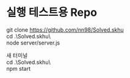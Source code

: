 # 실행 테스트용 Repo

git clone https://github.com/nn98/Solved.skhu    
cd .\Solved.skhu\    
node server/server.js    
    
새 터미널    
cd .\Solved.skhu\    
npm start    
